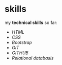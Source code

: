 # skills

my **technical skills** so far:
- _HTML_
- _CSS_
- _Bootstrap_
- _GIT_
- _GITHUB_
- _Relational databasis_

